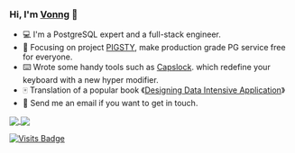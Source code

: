 ### Hi, I'm [Vonng](https://vonng.com/en/) 👋

- 💻 I'm a PostgreSQL expert and a full-stack engineer.
- 🐘 Focusing on project [PIGSTY](https://pigsty.cc), make production grade PG service free for everyone.
- ⌨️ Wrote some handy tools such as [Capslock](http://capslock.vonng.com). which redefine your keyboard with a new hyper modifier.
- 🀄️ Translation of a popular book 《[Designing Data Intensive Application](https://github.com/Vonng/ddia)》
- 🤝 Send me an email if you want to get in touch.

<a href="https://github.com/anuraghazra/github-readme-stats">
  <img align="center" src="https://github-readme-stats.vercel.app/api?username=Vonng&count_private=true&show_icons=true&hide_rank=true" />
</a> <a href="https://github.com/anuraghazra/github-readme-stats">
  <img align="center" src="https://github-readme-stats.vercel.app/api/top-langs/?username=Vonng&layout=compact" />
</a>

[![Visits Badge](https://badges.pufler.dev/visits/Vonng/Vonng)](https://badges.pufler.dev)

